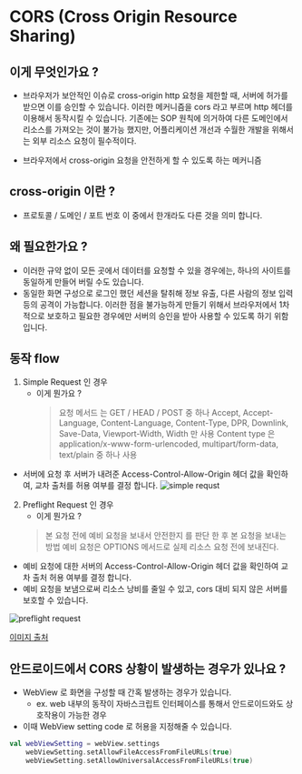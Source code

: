 # CORS (Cross Origin Resource Sharing)

## 이게 무엇인가요 ? 
- 브라우저가 보안적인 이슈로 cross-origin http 요청을 제한할 때, 서버에 허가를 받으면 이를 승인할 수 있습니다. 
  이러한 메커니즘을 cors 라고 부르며 http 헤더를 이용해서 동작시킬 수 있습니다.
  기존에는 SOP 원칙에 의거하여 다른 도메인에서 리소스를 가져오는 것이 불가능 했지만, 
  어플리케이션 개선과 수월한 개발을 위해서는 외부 리소스 요청이 필수적이다.
  
- 브라우저에서 cross-origin 요청을 안전하게 할 수 있도록 하는 메커니즘 

## cross-origin 이란 ? 
- 프로토콜 / 도메인 / 포트 번호  이 중에서 한개라도 다른 것을 의미 합니다.


## 왜 필요한가요 ? 
- 이러한 규약 없이 모든 곳에서 데이터를 요청할 수 있을 경우에는, 하나의 사이트를 동일하게 만들어 버릴 수도 있습니다.
- 동일한 화면 구성으로 로그인 했던 세션을 탈취해 정보 유출, 다른 사람의 정보 입력 등의 공격이 가능합니다.
  이러한 점을 불가능하게 만들기 위해서 브라우저에서 1차적으로 보호하고 필요한 경우에만 서버의 승인을 받아 사용할 수 있도록 하기 위함 입니다.
  
## 동작 flow

1. Simple Request 인 경우
    - 이게 뭔가요 ? 
      > 요청 메서드 는 GET / HEAD / POST 중 하나
      > Accept, Accept-Language, Content-Language, Content-Type, DPR, Downlink, Save-Data, Viewport-Width, Width 만 사용
      > Content type 은 application/x-www-form-urlencoded, multipart/form-data, text/plain 중 하나 사용
- 서버에 요청 후 서버가 내려준 Access-Control-Allow-Origin 헤더 값을 확인하여, 교차 출처를 허용 여부를 결정 합니다.
![simple requst](https://user-images.githubusercontent.com/49216939/179394813-2d7f474f-d7f0-4e91-aac1-22894c9a27e1.png)

2. Preflight Request 인 경우
    - 이게 뭔가요 ?
    > 본 요청 전에 예비 요청을 보내서 안전한지 를 판단 한 후 본 요청을 보내는 방법
    > 예비 요청은 OPTIONS 메서드로 실제 리소스 요청 전에 보내진다.
   
- 예비 요청에 대한 서버의 Access-Control-Allow-Origin 헤더 값을 확인하여 교차 출처 허용 여부를 결정 합니다.
- 예비 요청을 보냄으로써 리소스 낭비를 줄일 수 있고, cors 대비 되지 않은 서버를 보호할 수 있습니다.

![preflight request](https://user-images.githubusercontent.com/49216939/179394800-0fcb88a6-f702-4a29-a5c7-297cca1f3c82.png)


[이미지 출처](https://velog.io/@hyejeong/CORS-%EB%8F%99%EC%9E%91-%EB%B0%A9%EC%8B%9D)

## 안드로이드에서 CORS 상황이 발생하는 경우가 있나요 ? 
- WebView 로 화면을 구성할 때 간혹 발생하는 경우가 있습니다.
    - ex. web 내부의 동작이 자바스크립트 인터페이스를 통해서 안드로이드와도 상호작용이 가능한 경우
- 이때 WebView setting code 로 허용을 지정해줄 수 있습니다.
     
```kotlin
val webViewSetting = webView.settings
    webViewSetting.setAllowFileAccessFromFileURLs(true)
    webViewSetting.setAllowUniversalAccessFromFileURLs(true)
```
